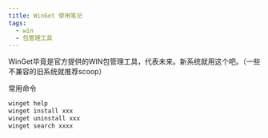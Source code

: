 ```yaml
---
title: WinGet 使用笔记
tags:
  - win
  - 包管理工具
---
```


WinGet毕竟是官方提供的WIN包管理工具，代表未来。新系统就用这个吧。（一些不兼容的旧系统就推荐scoop）

常用命令

```bash
winget help
winget install xxx
winget uninstall xxx
winget search xxxx
```
